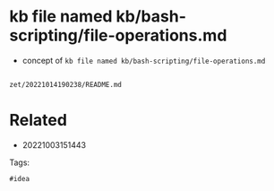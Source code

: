 # kb file named kb/bash-scripting/file-operations.md

- concept of `kb file named kb/bash-scripting/file-operations.md`

```
```

` zet/20221014190238/README.md `

# Related

- 20221003151443

Tags:

    #idea
